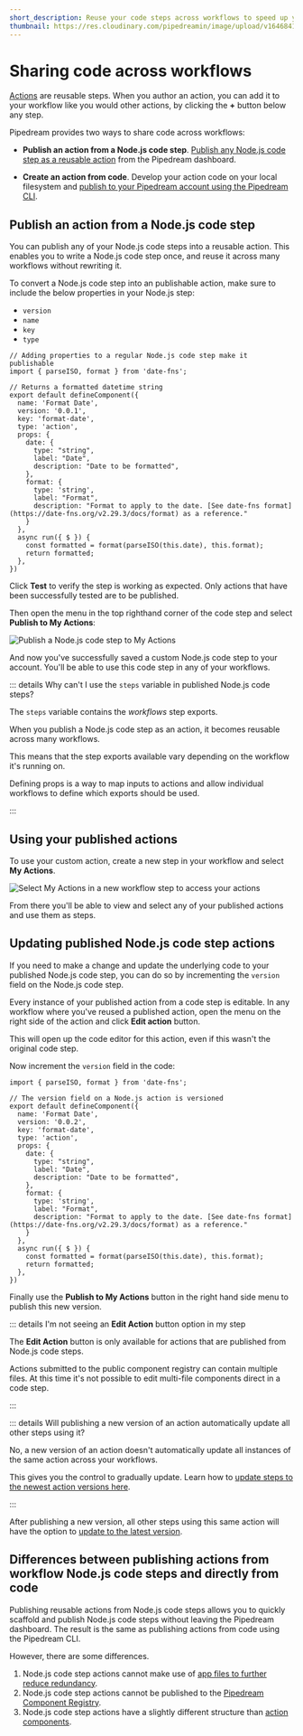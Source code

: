 ```yaml
---
short_description: Reuse your code steps across workflows to speed up your solutions development.
thumbnail: https://res.cloudinary.com/pipedreamin/image/upload/v1646841235/docs/icons/icons8-copy-96_dx48fh.png
---
```


# Sharing code across workflows

[Actions](/components#actions) are reusable steps. When you author an action, you can add it to your workflow like you would other actions, by clicking the **+** button below any step.

Pipedream provides two ways to share code across workflows:

- **Publish an action from a Node.js code step**. [Publish any Node.js code step as a reusable action](/code/nodejs/sharing-code/#publish-an-action-from-a-node-js-code-step) from the Pipedream dashboard.

- **Create an action from code**. Develop your action code on your local filesystem and [publish to your Pipedream account using the Pipedream CLI](/components/quickstart/nodejs/actions/).

## Publish an action from a Node.js code step

<AlphaFeatureNotice />

<VideoPlayer src="https://www.youtube.com/embed/s7SWG1gikbw" title="Reusing code steps as actions" />

You can publish any of your Node.js code steps into a reusable action. This enables you to write a Node.js code step once, and reuse it across many workflows without rewriting it.

To convert a Node.js code step into an publishable action, make sure to include the below properties in your Node.js step:
- `version`
- `name`
- `key`
- `type`

```javascript{6-9}
// Adding properties to a regular Node.js code step make it publishable
import { parseISO, format } from 'date-fns';

// Returns a formatted datetime string
export default defineComponent({
  name: 'Format Date',
  version: '0.0.1',
  key: 'format-date',
  type: 'action',
  props: {
    date: {
      type: "string",
      label: "Date",
      description: "Date to be formatted",
    },
    format: {
      type: 'string',
      label: "Format",
      description: "Format to apply to the date. [See date-fns format](https://date-fns.org/v2.29.3/docs/format) as a reference."
    }
  },
  async run({ $ }) {
    const formatted = format(parseISO(this.date), this.format);
    return formatted;
  },
})

```

Click **Test** to verify the step is working as expected. Only actions that have been successfully tested are to be published.

Then open the menu in the top righthand corner of the code step and select **Publish to My Actions**:

![Publish a Node.js code step to My Actions](https://res.cloudinary.com/pipedreamin/image/upload/v1664805822/docs/components/CleanShot_2022-10-03_at_10.03.08_2x_lpbjjs.png)

And now you've successfully saved a custom Node.js code step to your account. You'll be able to use this code step in any of your workflows.

::: details Why can't I use the `steps` variable in published Node.js code steps?

The `steps` variable contains the _workflows_ step exports.

When you publish a Node.js code step as an action, it becomes reusable across many workflows.

This means that the step exports available vary depending on the workflow it's running on. 

Defining props is a way to map inputs to actions and allow individual workflows to define which exports should be used.

:::

## Using your published actions

To use your custom action, create a new step in your workflow and select **My Actions**.

![Select My Actions in a new workflow step to access your actions](https://res.cloudinary.com/pipedreamin/image/upload/v1664806138/docs/components/CleanShot_2022-10-03_at_10.08.42_2x_qt1ht3.png)

From there you'll be able to view and select any of your published actions and use them as steps.

## Updating published Node.js code step actions

If you need to make a change and update the underlying code to your published Node.js code step, you can do so by incrementing the `version` field on the Node.js code step.

Every instance of your published action from a code step is editable. In any workflow where you've reused a published action, open the menu on the right side of the action and click **Edit action** button.

This will open up the code editor for this action, even if this wasn't the original code step.

Now increment the `version` field in the code:

```javascript{6}
import { parseISO, format } from 'date-fns';

// The version field on a Node.js action is versioned
export default defineComponent({
  name: 'Format Date',
  version: '0.0.2',
  key: 'format-date',
  type: 'action',
  props: {
    date: {
      type: "string",
      label: "Date",
      description: "Date to be formatted",
    },
    format: {
      type: 'string',
      label: "Format",
      description: "Format to apply to the date. [See date-fns format](https://date-fns.org/v2.29.3/docs/format) as a reference."
    }
  },
  async run({ $ }) {
    const formatted = format(parseISO(this.date), this.format);
    return formatted;
  },
})
```

Finally use the **Publish to My Actions** button in the right hand side menu to publish this new version.

::: details I'm not seeing an **Edit Action** button option in my step

The **Edit Action** button is only available for actions that are published from Node.js code steps.

Actions submitted to the public component registry can contain multiple files. At this time it's not possible to edit multi-file components direct in a code step.

:::

::: details Will publishing a new version of an action automatically update all other steps using it?

No, a new version of an action doesn't automatically update all instances of the same action across your workflows.

This gives you the control to gradually update. Learn how to [update steps to the newest action versions here](https://pipedream.com/docs/workflows/steps/actions/#updating-actions-to-the-latest-version).

:::

After publishing a new version, all other steps using this same action will have the option to [update to the latest version](/workflows/steps/actions/#updating-actions-to-the-latest-version).

## Differences between publishing actions from workflow Node.js code steps and directly from code

Publishing reusable actions from Node.js code steps allows you to quickly scaffold and publish Node.js code steps without leaving the Pipedream dashboard. The result is the same as publishing actions from code using the Pipedream CLI.

However, there are some differences.

1. Node.js code step actions cannot make use of [app files to further reduce redundancy](/apps/guidelines/#promoting-reusability).
2. Node.js code step actions cannot be published to the [Pipedream Component Registry](/apps/guidelines/#contributing-to-the-pipedream-registry).
3. Node.js code step actions have a slightly different structure than [action components](/components/api/#component-api).
